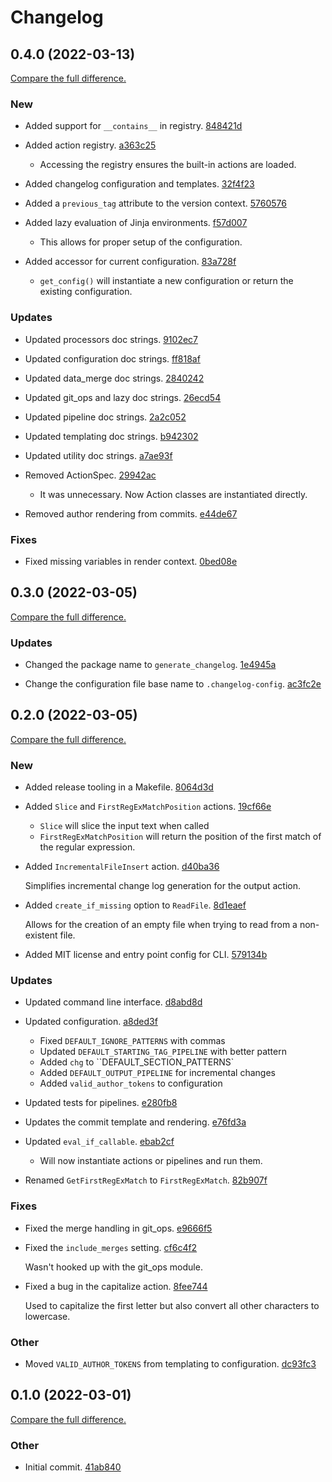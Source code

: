 # Changelog

## 0.4.0 (2022-03-13)

[Compare the full difference.](https://github.com/coordt/generate-changelog/compare/None...HEAD)

### New

- Added support for `__contains__` in registry. [848421d](https://github.com/coordt/generate-changelog/commit/848421d8123738f7c876875301c114f4c8bc1087)
    

- Added action registry. [a363c25](https://github.com/coordt/generate-changelog/commit/a363c25588f2dff507150776d58fc4d876b1220c)
    
  - Accessing the registry ensures the built-in actions are loaded.

- Added changelog configuration and templates. [32f4f23](https://github.com/coordt/generate-changelog/commit/32f4f23635b06839c19b3f811a1e2058dc81764e)
    

- Added a `previous_tag` attribute to the version context. [5760576](https://github.com/coordt/generate-changelog/commit/576057668dfc90eba19070d6f94d14d60ca9ada6)
    

- Added lazy evaluation of Jinja environments. [f57d007](https://github.com/coordt/generate-changelog/commit/f57d007f71105f4f4d6e6d1a005f39e71f816dfe)
    
  - This allows for proper setup of the configuration.

- Added accessor for current configuration. [83a728f](https://github.com/coordt/generate-changelog/commit/83a728f6c09bf7c618f031820e35267504f5f866)
    
  - `get_config()` will instantiate a new configuration or return the existing configuration.

### Updates

- Updated processors doc strings. [9102ec7](https://github.com/coordt/generate-changelog/commit/9102ec757788f3210d381e57d41e64cd57d24718)
    

- Updated configuration doc strings. [ff818af](https://github.com/coordt/generate-changelog/commit/ff818aff84744fdea955e26f539ad9c8a3a953d2)
    

- Updated data_merge doc strings. [2840242](https://github.com/coordt/generate-changelog/commit/28402420496a0fb6403e7bed58eb0d74ee237457)
    

- Updated git_ops and lazy doc strings. [26ecd54](https://github.com/coordt/generate-changelog/commit/26ecd54bb3f2f38c1c2198afde0cedf296a18120)
    

- Updated pipeline doc strings. [2a2c052](https://github.com/coordt/generate-changelog/commit/2a2c05296541c71373b4f8d59ced3fd0d2fc4f35)
    

- Updated templating doc strings. [b942302](https://github.com/coordt/generate-changelog/commit/b942302c879f5dabfc0553f103d80864bd7ebadf)
    

- Updated utility doc strings. [a7ae93f](https://github.com/coordt/generate-changelog/commit/a7ae93f757792ebf4cabf5c51fc353f65d593fef)
    

- Removed ActionSpec. [29942ac](https://github.com/coordt/generate-changelog/commit/29942acbde3b7e4b9b9a68e2b840b38417643174)
    
  - It was unnecessary. Now Action classes are instantiated directly.

- Removed author rendering from commits. [e44de67](https://github.com/coordt/generate-changelog/commit/e44de6784a7e26422679a5597b4e21322ac49f08)
    

### Fixes

- Fixed missing variables in render context. [0bed08e](https://github.com/coordt/generate-changelog/commit/0bed08eab48fd24a55b63b010c7cc8e665447cac)
    


## 0.3.0 (2022-03-05)

[Compare the full difference.](https://github.com/coordt/generate-changelog/compare/0.2.0...0.3.0)

### Updates

- Changed the package name to `generate_changelog`. [1e4945a](https://github.com/coordt/generate-changelog/commit/1e4945adc762c20b9c450cd7234d9791897459e2)
    

- Change the configuration file base name to `.changelog-config`. [ac3fc2e](https://github.com/coordt/generate-changelog/commit/ac3fc2e2fb4fd609b9f0a995a7ef95f7b77d53dd)
    

## 0.2.0 (2022-03-05)

[Compare the full difference.](https://github.com/coordt/generate-changelog/compare/0.1.0...0.2.0)

### New

- Added release tooling in a Makefile. [8064d3d](https://github.com/coordt/generate-changelog/commit/8064d3de42435b65a61b9686231973240f80f558)
    

- Added `Slice` and `FirstRegExMatchPosition` actions. [19cf66e](https://github.com/coordt/generate-changelog/commit/19cf66ebacc275c4b15fb1b5371ca9190a4b85f7)
    
  - `Slice` will slice the input text when called
  - `FirstRegExMatchPosition` will return the position of the first match of the regular expression.

- Added `IncrementalFileInsert` action. [d40ba36](https://github.com/coordt/generate-changelog/commit/d40ba3624ae01350b63ec15613838c8d81825dd0)
    
  Simplifies incremental change log generation for the output action.

- Added `create_if_missing` option to `ReadFile`. [8d1eaef](https://github.com/coordt/generate-changelog/commit/8d1eaefaa3868d3322453ceeafa2a416a95e3a7a)
    
  Allows for the creation of an empty file when trying to read from a non-existent file.

- Added MIT license and entry point config for CLI. [579134b](https://github.com/coordt/generate-changelog/commit/579134bd497362c88e82593eb7fd2fe83a04718c)
    

### Updates

- Updated command line interface. [d8abd8d](https://github.com/coordt/generate-changelog/commit/d8abd8d3a8b1ab6d112423ee4ea2408f36a8b802)
    

- Updated configuration. [a8ded3f](https://github.com/coordt/generate-changelog/commit/a8ded3f3c8c20f5117f95ca3d0020f326d112db9)
    
  - Fixed `DEFAULT_IGNORE_PATTERNS` with commas
  - Updated `DEFAULT_STARTING_TAG_PIPELINE` with better pattern
  - Added `chg` to ``DEFAULT_SECTION_PATTERNS`
  - Added `DEFAULT_OUTPUT_PIPELINE` for incremental changes
  - Added `valid_author_tokens` to configuration

- Updated tests for pipelines. [e280fb8](https://github.com/coordt/generate-changelog/commit/e280fb863d98450f48c35d7f2382770813271210)
    

- Updates the commit template and rendering. [e76fd3a](https://github.com/coordt/generate-changelog/commit/e76fd3ace753fc3244c38af89adcf589354e5b0f)
    

- Updated `eval_if_callable`. [ebab2cf](https://github.com/coordt/generate-changelog/commit/ebab2cf34f98cb06bfb485a8eb2c44717aa4f0be)
    
  - Will now instantiate actions or pipelines and run them.

- Renamed `GetFirstRegExMatch` to `FirstRegExMatch`. [82b907f](https://github.com/coordt/generate-changelog/commit/82b907faf481f1c7218cc29c82d7072a0014314f)
    

### Fixes

- Fixed the merge handling in git_ops. [e9666f5](https://github.com/coordt/generate-changelog/commit/e9666f519fd2edea9c2b8e3fa97b4b9ee1d10042)
    

- Fixed the `include_merges` setting. [cf6c4f2](https://github.com/coordt/generate-changelog/commit/cf6c4f2bba26f3e50010fbf424ad4326d1fe45bc)
    
  Wasn't hooked up with the git_ops module.

- Fixed a bug in the capitalize action. [8fee744](https://github.com/coordt/generate-changelog/commit/8fee744bfedfea5850f7fa61d36f202815514210)
    
  Used to capitalize the first letter but also convert all other characters to lowercase.

### Other

- Moved `VALID_AUTHOR_TOKENS` from templating to configuration. [dc93fc3](https://github.com/coordt/generate-changelog/commit/dc93fc324a02cfda0aed53d2648726c6be130074)
    

## 0.1.0 (2022-03-01)

[Compare the full difference.](https://github.com/coordt/generate-changelog/compare/None...0.1.0)

### Other

- Initial commit. [41ab840](https://github.com/coordt/generate-changelog/commit/41ab8402b7cd59f4d48da528f92664e4482b962d)
    
